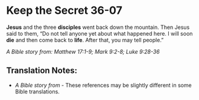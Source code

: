 Keep the Secret 36-07
=======================


**Jesus** and the three **disciples** went back down the mountain. Then
Jesus said to them, “Do not tell anyone yet about what happened
here. I will soon **die** and then come back to **life**. After that,
you may tell people.”

*A Bible story from: Matthew 17:1-9; Mark 9:2-8; Luke 9:28-36*

Translation Notes:
------------------

-   *A Bible story from* - These references may be slightly different in
    some Bible translations.

